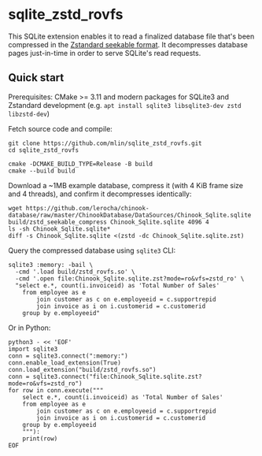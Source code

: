 # sqlite_zstd_rovfs

This SQLite extension enables it to read a finalized database file that's been compressed in the [Zstandard seekable format](https://github.com/facebook/zstd/tree/v1.4.4/contrib/seekable_format). It decompresses database pages just-in-time in order to serve SQLite's read requests.

## Quick start

Prerequisites: CMake >= 3.11 and modern packages for SQLite3 and Zstandard development (e.g. `apt install sqlite3 libsqlite3-dev zstd libzstd-dev`)

Fetch source code and compile:

```
git clone https://github.com/mlin/sqlite_zstd_rovfs.git
cd sqlite_zstd_rovfs

cmake -DCMAKE_BUILD_TYPE=Release -B build
cmake --build build
```

Download a ~1MB example database, compress it (with 4 KiB frame size and 4 threads), and confirm it decompresses identically:

```
wget https://github.com/lerocha/chinook-database/raw/master/ChinookDatabase/DataSources/Chinook_Sqlite.sqlite
build/zstd_seekable_compress Chinook_Sqlite.sqlite 4096 4
ls -sh Chinook_Sqlite.sqlite*
diff -s Chinook_Sqlite.sqlite <(zstd -dc Chinook_Sqlite.sqlite.zst)
```

Query the compressed database using `sqlite3` CLI:

```
sqlite3 :memory: -bail \
  -cmd '.load build/zstd_rovfs.so' \
  -cmd '.open file:Chinook_Sqlite.sqlite.zst?mode=ro&vfs=zstd_ro' \
  "select e.*, count(i.invoiceid) as 'Total Number of Sales'
    from employee as e
        join customer as c on e.employeeid = c.supportrepid
        join invoice as i on i.customerid = c.customerid
    group by e.employeeid"
```

Or in Python:

```
python3 - << 'EOF'
import sqlite3
conn = sqlite3.connect(":memory:")
conn.enable_load_extension(True)
conn.load_extension("build/zstd_rovfs.so")
conn = sqlite3.connect("file:Chinook_Sqlite.sqlite.zst?mode=ro&vfs=zstd_ro")
for row in conn.execute("""
    select e.*, count(i.invoiceid) as 'Total Number of Sales'
    from employee as e
        join customer as c on e.employeeid = c.supportrepid
        join invoice as i on i.customerid = c.customerid
    group by e.employeeid
    """):
    print(row)
EOF
```
